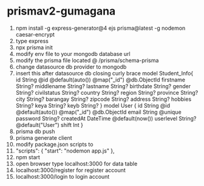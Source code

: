 # prismav2-gumagana

1. npm install -g express-generator@4 ejs prisma@latest -g nodemon caesar-encrypt
2. type express
3. npx prisma init
4. modify env file to your mongodb database url
5. modify the prisma file located @ /prisma/schema-prisma
6. change datasource db provider to mongodb
7. insert this after datasource db closing curly brace
    model Student_Info{
  id String @id @default(auto()) @map("_id") @db.ObjectId
  firstname    String?
  middlename   String?
  lastname     String?
  birthdate    String?
  gender       String?
  civilstatus  String?
  country      String?
  region       String?
  province     String?
  city         String?
  barangay     String?
  zipcode      String?
  address      String?
  hobbies      String?
  keya         String?
  keyb         String?
}
model User {
  id        String        @id @default(auto()) @map("_id") @db.ObjectId
  email     String        @unique
  password  String?
  createdAt  DateTime     @default(now())
  userlevel String?       @default("User")
  shift     Int
}
8. prisma db push
9. prisma generate client
10. modify package.json scripts to 
11.  "scripts": {
    "start": "nodemon app.js"
  },
12. npm start
13. open browser type localhost:3000 for data table
14. localhost:3000/register for register account
15. localhost:3000/login to login account
